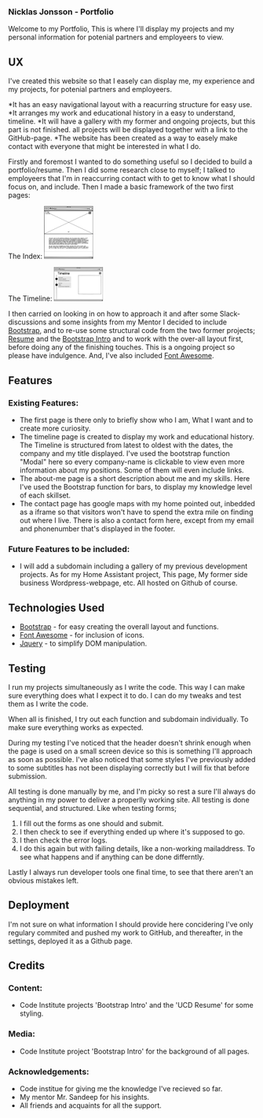 ### Nicklas Jonsson - Portfolio

Welcome to my Portfolio,
This is where I'll display my projects and my personal information for potenial partners and employeers to view.


## UX

I've created this website so that I easely can display me, my experience and my projects, for potenial partners and employeers.

*It has an easy navigational layout with a reacurring structure for easy use.
*It arranges my work and educational history in a easy to understand, timeline.
*It will have a gallery with my former and ongoing projects, but this part is not finished. all projects will be displayed together with a link to the GitHub-page.
*The website has been created as a way to easely make contact with everyone that might be interested in what I do.

Firstly and foremost I wanted to do something useful so I decided to build a portfolio/resume.
Then I did some research close to myself; I talked to employeers that I'm in reaccurring contact with to get to know what I should focus on, and include.
Then I made a basic framework of the two first pages:

The Index:
<img src="readme-images/index.png" style="width: 100px;">

The Timeline:
<img src="readme-images/timeline.png" style="width: 100px;">

I then carried on looking in on how to approach it and after some Slack-discussions and some insights from my Mentor I decided to include [Bootstrap](https://getbootstrap.com/),
and to re-use some structural code from the two former projects; [Resume](https://github.com/The-element/UCD-Resume) and the [Bootstrap Intro](https://github.com/The-element/bootstrap-intro) and to work with the over-all layout first, before doing any of the finishing touches.
This is a ongoing project so please have indulgence.
And, I've also included [Font Awesome](https://fontawesome.com/).


## Features

### Existing Features:
* The first page is there only to briefly show who I am, What I want and to create more curiosity.
* The timeline page is created to display my work and educational history. The Timeline is structured from latest to oldest with the dates, the company and my title displayed.
  I've used the bootstrap function "Modal" here so every company-name is clickable to view even more information about my positions. Some of them will even include links.
* The about-me page is a short description about me and my skills. Here I've used the Bootstrap function for bars, to display my knowledge level of each skillset.
* The contact page has google maps with my home pointed out, inbedded as a iframe so that visitors won't have to spend the extra mile on finding out where I live.
  There is also a contact form here, except from my email and phonenumber that's displayed in the footer.

### Future Features to be included:
* I will add a subdomain including a gallery of my previous development projects. As for my Home Assistant project, This page, My former side business Wordpress-webpage, etc. All hosted on Github of course.

## Technologies Used

* [Bootstrap](https://getbootstrap.com/) - for easy creating the overall layout and functions.
* [Font Awesome](https://fontawesome.com/) - for inclusion of icons.
* [Jquery](https://jquery.com/) - to simplify DOM manipulation.

## Testing

I run my projects simultaneously as I write the code. This way I can make sure everything does what I expect it to do.
I can do my tweaks and test them as I write the code.

When all is finished, I try out each function and subdomain individually. To make sure everything works as expected.

During my testing I've noticed that the header doesn't shrink enough when the page is used on a small screen device so this is something I'll approach as soon as possible.
I've also noticed that some styles I've previously added to some subtitles has not been displaying correctly but I will fix that before submission.

All testing is done manually by me, and I'm picky so rest a sure I'll always do anything in my power to deliver a properlly working site.
All testing is done sequential, and structured. Like when testing forms;

1. I fill out the forms as one should and submit.
2. I then check to see if everything ended up where it's supposed to go.
3. I then check the error logs.
4. I do this again but with failing details, like a non-working mailaddress. To see what happens and if anything can be done differntly.

Lastly I always run developer tools one final time, to see that there aren't an obvious mistakes left.

## Deployment

I'm not sure on what information I should provide here concidering I've only regulary commited and pushed my work to GitHub, and thereafter,
in the settings, deployed it as a Github page.

## Credits

### Content:

* Code Institute projects 'Bootstrap Intro' and the 'UCD Resume' for some styling.

### Media:

* Code Institute project 'Bootstrap Intro' for the background of all pages.

### Acknowledgements:

* Code institue for giving me the knowledge I've recieved so far.
* My mentor Mr. Sandeep for his insights.
* All friends and acquaints for all the support.